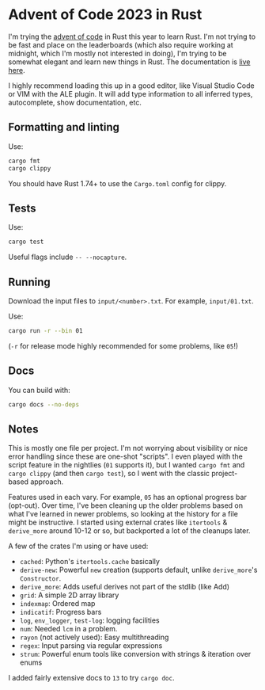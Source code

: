 # Advent of Code 2023 in Rust

I'm trying the [advent of code](https://adventofcode.com/2023) in Rust this
year to learn Rust. I'm not trying to be fast and place on the leaderboards
(which also require working at midnight, which I'm mostly not interested in
doing), I'm trying to be somewhat elegant and learn new things in Rust. The
documentation is [live here](https://henryiii.github.io/aoc2023).

I highly recommend loading this up in a good editor, like Visual Studio Code or
VIM with the ALE plugin. It will add type information to all inferred types,
autocomplete, show documentation, etc.

## Formatting and linting

Use:

```bash
cargo fmt
cargo clippy
```

You should have Rust 1.74+ to use the `Cargo.toml` config for clippy.

## Tests

Use:

```bash
cargo test
```

Useful flags include `-- --nocapture`.

## Running

Download the input files to `input/<number>.txt`. For example, `input/01.txt`.

Use:

```bash
cargo run -r --bin 01
```

(`-r` for release mode highly recommended for some problems, like `05`!)


## Docs

You can build with:

```bash
cargo docs --no-deps
```

## Notes

This is mostly one file per project. I'm not worrying about visibility or nice
error handling since these are one-shot "scripts". I even played with the script
feature in the nightlies (`01` supports it), but I wanted `cargo fmt` and
`cargo clippy` (and then `cargo test`), so I went with the classic project-based
approach.

Features used in each vary. For example, `05` has an optional progress bar
(opt-out). Over time, I've been cleaning up the older problems based on what
I've learned in newer problems, so looking at the history for a file might be
instructive.  I started using external crates like `itertools` & `derive_more`
around 10-12 or so, but backported a lot of the cleanups later.

A few of the crates I'm using or have used:

- `cached`: Python's `itertools.cache` basically
- `derive-new`: Powerful `new` creation (supports default, unlike `derive_more`'s `Constructor`.
- `derive_more`: Adds useful derives not part of the stdlib (like Add)
- `grid`: A simple 2D array library
- `indexmap`: Ordered map
- `indicatif`: Progress bars
- `log`, `env_logger`, `test-log`: logging facilities
- `num`: Needed `lcm` in a problem.
- `rayon` (not actively used): Easy multithreading
- `regex`: Input parsing via regular expressions
- `strum`: Powerful enum tools like conversion with strings & iteration over enums

I added fairly extensive docs to `13` to try `cargo doc`.
